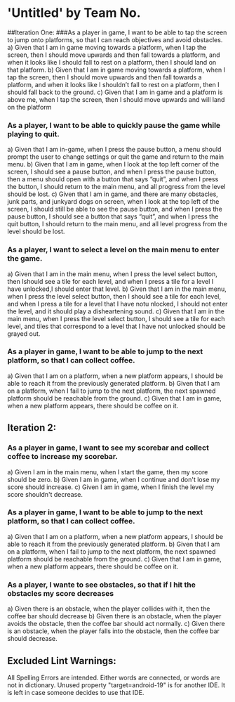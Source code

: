 # 'Untitled' by Team No.

##Iteration One:
###As a player in game, I want to be able to tap the screen to jump onto platforms, so that I can reach objectives and avoid obstacles.
a) Given that I am in game moving towards a platform, when I tap the screen, then I should move upwards and then fall towards a platform, and when it looks like I should fall to rest on a platform, then I should land on that platform.
b) Given that I am in game moving towards a platform, when I tap the screen, then I should move upwards and then fall towards a platform, and when it looks like I shouldn’t fall to rest on a platform, then I should fall back to the ground.
c) Given that I am in game and a platform is above me, when I tap the screen, then I should move upwards and will land on the platform

### As a player, I want to be able to quickly pause the game while playing to quit.
a) Given that I am in-game, when I press the pause button, a menu should prompt
the user to change settings or quit the game and return to the main menu.
b) Given that I am in game, when I look at the top left corner of the screen, I should
see a pause button, and when I press the pause button, then a menu should open
with a button that says “quit”, and when I press the button, I should return to the
main menu, and all progress from the level should be lost.
c) Given that I am in game, and there are many obstacles, junk parts, and junkyard
dogs on screen, when I look at the top left of the screen, I should still be able to
see the pause button, and when I press the pause button, I should see a button that
says “quit”, and when I press the quit button, I should return to the main menu,
and all level progress from the level should be lost.

### As a player, I want to select a level on the main menu to enter the game.
a) Given that I am in the main menu, when I press the level select button, then Ishould see a tile for each level, and when I press a tile for a level I have unlocked,I should enter that level.
b) Given that I am in the main menu, when I press the level select button, then I should see a tile for each level, and when I press a tile for a level that I have notu nlocked, I should not enter the level, and it should play a disheartening sound.
c) Given that I am in the main menu, when I press the level select button, I should see a tile for each level, and tiles that correspond to a level that I have not unlocked should be grayed out.

### As a player in game, I want to be able to jump to the next platform, so that I can collect coffee. 
a) Given that I am on a platform, when a new platform appears, I should be able to reach it from the previously generated platform.
b) Given that I am on a platform, when I fail to jump to the next platform, the next spawned platform should be reachable from the ground.
c) Given that I am in game, when a new platform appears, there should be coffee on it.


## Iteration 2:
### As a player in game, I want to see my scorebar and collect coffee to increase my scorebar.
a) Given I am in the main menu, when I start the game, then my score should be zero.
b) Given I am in game, when I continue and don't lose my score should increase.
c) Given I am in game, when I finish the level my score shouldn't decrease.

### As a player in game, I want to be able to jump to the next platform, so that I can collect coffee.
a) Given that I am on a platform, when a new platform appears, I should be able to reach it from the previously generated platform.
b) Given that I am on a platform, when I fail to jump to the next platform, the next spawned platform should be reachable from the ground.
c) Given that I am in game, when a new platform appears, there should be coffee on it.

### As a player, I wante to see obstacles, so that if I hit the obstacles my score decreases
a) Given there is an obstacle, when the player collides with it, then the coffee bar should decrease
b) Given there is an obstacle, when the player avoids the obstacle, then the coffee bar should act normally.
c) Given there is an obstacle, when the player falls into the obstacle, then the coffee bar should decrease.


## Excluded Lint Warnings:
All Spelling Errors are intended. Either words are connected, or words are not in dictionary.
Unused property "target=android-19" is for another IDE. It is left in case someone decides to use that IDE.
